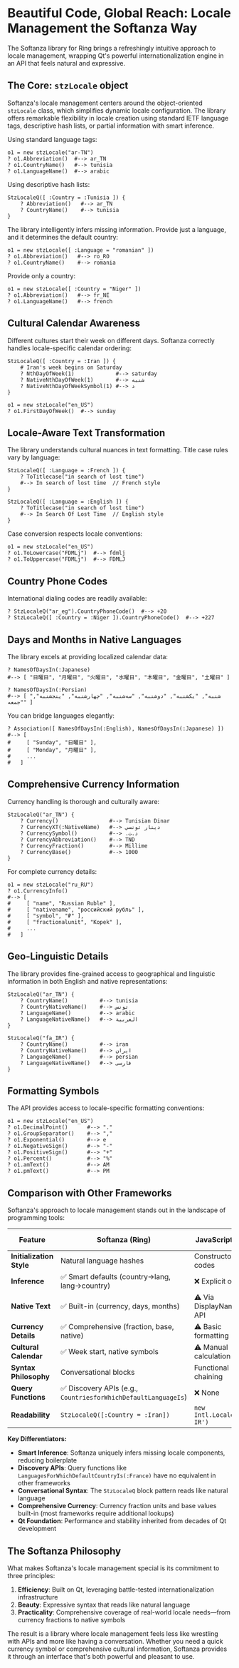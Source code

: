 # Beautiful Code, Global Reach: Locale Management the Softanza Way


The Softanza library for Ring brings a refreshingly intuitive approach to locale management, wrapping Qt's powerful internationalization engine in an API that feels natural and expressive.

## The Core: `stzLocale` object

Softanza's locale management centers around the object-oriented `stzLocale` class, which simplifies dynamic locale configuration. The library offers remarkable flexibility in locale creation using standard IETF language tags, descriptive hash lists, or partial information with smart inference.

Using standard language tags:

```ring
o1 = new stzLocale("ar-TN")
? o1.Abbreviation()  #--> ar_TN
? o1.CountryName()   #--> tunisia
? o1.LanguageName()  #--> arabic
```

Using descriptive hash lists:

```ring
StzLocaleQ([ :Country = :Tunisia ]) {
    ? Abbreviation()   #--> ar_TN
    ? CountryName()    #--> tunisia
}
```

The library intelligently infers missing information. Provide just a language, and it determines the default country:

```ring
o1 = new stzLocale([ :Language = "romanian" ])
? o1.Abbreviation()   #--> ro_RO
? o1.CountryName()    #--> romania
```

Provide only a country:

```ring
o1 = new stzLocale([ :Country = "Niger" ])
? o1.Abbreviation()   #--> fr_NE
? o1.LanguageName()   #--> french
```

## Cultural Calendar Awareness

Different cultures start their week on different days. Softanza correctly handles locale-specific calendar ordering:

```ring
StzLocaleQ([ :Country = :Iran ]) {
    # Iran's week begins on Saturday
    ? NthDayOfWeek(1)             #--> saturday
    ? NativeNthDayOfWeek(1)       #--> شنبه
    ? NativeNthDayOfWeekSymbol(1) #--> د
}

o1 = new stzLocale("en_US")
? o1.FirstDayOfWeek()  #--> sunday
```

## Locale-Aware Text Transformation

The library understands cultural nuances in text formatting. Title case rules vary by language:

```ring
StzLocaleQ([ :Language = :French ]) {
    ? ToTitlecase("in search of lost time")
    #--> In search of lost time  // French style
}

StzLocaleQ([ :Language = :English ]) {
    ? ToTitlecase("in search of lost time")
    #--> In Search Of Lost Time  // English style
}
```

Case conversion respects locale conventions:

```ring
o1 = new stzLocale("en_US")
? o1.ToLowercase("FDMLj")  #--> fdmlj
? o1.ToUppercase("FDMLj")  #--> FDMLJ
```

## Country Phone Codes

International dialing codes are readily available:

```ring
? StzLocaleQ("ar_eg").CountryPhoneCode()  #--> +20
? StzLocaleQ([ :Country = :Niger ]).CountryPhoneCode()  #--> +227
```

## Days and Months in Native Languages

The library excels at providing localized calendar data:

```ring
? NamesOfDaysIn(:Japanese)
#--> [ "日曜日", "月曜日", "火曜日", "水曜日", "木曜日", "金曜日", "土曜日" ]

? NamesOfDaysIn(:Persian)
#--> [ "شنبه", "یکشنبه", "دوشنبه", "سه‌شنبه", "چهارشنبه", "پنجشنبه", "جمعه" ]
```

You can bridge languages elegantly:

```ring
? Association([ NamesOfDaysIn(:English), NamesOfDaysIn(:Japanese) ])
#--> [
#     [ "Sunday", "日曜日" ],
#     [ "Monday", "月曜日" ],
#     ...
#   ]
```

## Comprehensive Currency Information

Currency handling is thorough and culturally aware:

```ring
StzLocaleQ("ar_TN") {
    ? Currency()                #--> Tunisian Dinar
    ? CurrencyXT(:NativeName)   #--> دينار تونسي
    ? CurrencySymbol()          #--> د.ت.‏
    ? CurrencyAbbreviation()    #--> TND
    ? CurrencyFraction()        #--> Millime
    ? CurrencyBase()            #--> 1000
}
```

For complete currency details:

```ring
o1 = new stzLocale("ru_RU")
? o1.CurrencyInfo()
#--> [
#     [ "name", "Russian Ruble" ],
#     [ "nativename", "российский рубль" ],
#     [ "symbol", "₽" ],
#     [ "fractionalunit", "Kopek" ],
#     ...
#   ]
```

## Geo-Linguistic Details

The library provides fine-grained access to geographical and linguistic information in both English and native representations:

```ring
StzLocaleQ("ar_TN") {
    ? CountryName()          #--> tunisia
    ? CountryNativeName()    #--> تونس
    ? LanguageName()         #--> arabic
    ? LanguageNativeName()   #--> العربية
}

StzLocaleQ("fa_IR") {
    ? CountryName()          #--> iran
    ? CountryNativeName()    #--> ايران
    ? LanguageName()         #--> persian
    ? LanguageNativeName()   #--> فارسی
}
```

## Formatting Symbols

The API provides access to locale-specific formatting conventions:

```ring
o1 = new stzLocale("en_US")
? o1.DecimalPoint()      #--> "."
? o1.GroupSeparator()    #--> ","
? o1.Exponential()       #--> e
? o1.NegativeSign()      #--> "-"
? o1.PositiveSign()      #--> "+"
? o1.Percent()           #--> "%"
? o1.amText()            #--> AM
? o1.pmText()            #--> PM
```

## Comparison with Other Frameworks

Softanza's approach to locale management stands out in the landscape of programming tools:

| Feature | Softanza (Ring) | JavaScript (Intl) | Python (Babel/locale) | Java (Locale/ICU) | Ruby (i18n) |
|---------|----------------|-------------------|----------------------|-------------------|-------------|
| **Initialization Style** | Natural language hashes | Constructor codes | Module functions | Static factory methods | YAML config files |
| **Inference** | ✅ Smart defaults (country→lang, lang→country) | ❌ Explicit only | ⚠️ Limited | ❌ Explicit only | ❌ Explicit only |
| **Native Text** | ✅ Built-in (currency, days, months) | ⚠️ Via DisplayNames API | ✅ Via CLDR | ✅ Via ICU | ⚠️ Plugin-dependent |
| **Currency Details** | ✅ Comprehensive (fraction, base, native) | ⚠️ Basic formatting | ✅ Via Babel | ✅ Detailed | ⚠️ Limited |
| **Cultural Calendar** | ✅ Week start, native symbols | ⚠️ Manual calculation | ⚠️ Limited | ✅ Full support | ⚠️ Limited |
| **Syntax Philosophy** | Conversational blocks | Functional chaining | Procedural | Object-oriented | Convention DSL |
| **Query Functions** | ✅ Discovery APIs (e.g., `CountriesforWhichDefaultLanguageIs`) | ❌ None | ❌ None | ❌ None | ❌ None |
| **Readability** | `StzLocaleQ([:Country = :Iran])` | `new Intl.Locale('fa-IR')` | `Locale('fa', 'IR')` | `Locale.forLanguageTag("fa-IR")` | `I18n.locale = :'fa-IR'` |

**Key Differentiators:**

- **Smart Inference**: Softanza uniquely infers missing locale components, reducing boilerplate
- **Discovery APIs**: Query functions like `LanguagesForWhichDefaultCountryIs(:France)` have no equivalent in other frameworks
- **Conversational Syntax**: The `StzLocaleQ` block pattern reads like natural language
- **Comprehensive Currency**: Currency fraction units and base values built-in (most frameworks require additional lookups)
- **Qt Foundation**: Performance and stability inherited from decades of Qt development

## The Softanza Philosophy

What makes Softanza's locale management special is its commitment to three principles:

1. **Efficiency**: Built on Qt, leveraging battle-tested internationalization infrastructure
2. **Beauty**: Expressive syntax that reads like natural language
3. **Practicality**: Comprehensive coverage of real-world locale needs—from currency fractions to native symbols

The result is a library where locale management feels less like wrestling with APIs and more like having a conversation. Whether you need a quick currency symbol or comprehensive cultural information, Softanza provides it through an interface that's both powerful and pleasant to use.